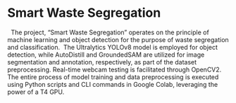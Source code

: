 # Smart Waste Segregation
 
The project, “Smart Waste Segregation” operates on the principle of machine learning and object detection for the purpose of waste segregation and classification. 
The Ultralytics YOLOv8 model is employed for object detection, while AutoDistill and GroundedSAM are utilized for image segmentation and annotation, respectively, as part of the dataset preprocessing.
Real-time webcam testing is facilitated through OpenCV2. 
The entire process of model training and data preprocessing is executed using Python scripts and CLI commands in Google Colab, leveraging the power of a T4 GPU.
